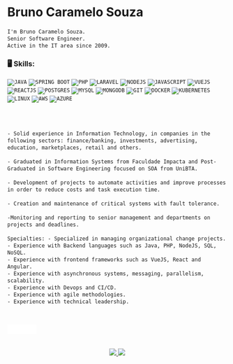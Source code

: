 
<div dsplay="inline-block">

 
 <h1 align="left">Bruno Caramelo Souza</h1>
 
    I'm Bruno Caramelo Souza.
    Senior Software Engineer.
    Active in the IT area since 2009.


### 🖥️ Skills: 
<code><img width="40px" src="https://cdn.jsdelivr.net/gh/devicons/devicon/icons/java/java-original.svg" title = "JAVA"/></code>
<code><img width="40px" src="https://cdn.jsdelivr.net/gh/devicons/devicon/icons/spring/spring-original.svg" title = "SPRING BOOT"/></code>
<code><img width="40px" src="https://cdn.jsdelivr.net/gh/devicons/devicon/icons/php/php-original.svg" title = "PHP"/></code>
<code><img width="40px" src="https://cdn.jsdelivr.net/gh/devicons/devicon/icons/laravel/laravel-original.svg" title = "LARAVEL"/></code>
<code><img width="40px" src="https://cdn.jsdelivr.net/gh/devicons/devicon/icons/nodejs/nodejs-original.svg" title = "NODEJS"/></code>
<code><img width="40px" src="https://cdn.jsdelivr.net/gh/devicons/devicon/icons/javascript/javascript-original.svg" title = "JAVASCRIPT"/></code>
<code><img width="40px" src="https://cdn.jsdelivr.net/gh/devicons/devicon/icons/vuejs/vuejs-original.svg" title = "VUEJS"/></code>
<code><img width="40px" src="https://cdn.jsdelivr.net/gh/devicons/devicon/icons/react/react-original.svg" title = "REACTJS"/></code>
<code><img width="40px" src="https://cdn.jsdelivr.net/gh/devicons/devicon/icons/postgresql/postgresql-original.svg" title = "POSTGRES"/></code>
<code><img width="40px" src="https://cdn.jsdelivr.net/gh/devicons/devicon/icons/mysql/mysql-original.svg" title = "MYSQL"/></code>
<code><img width="40px" src="https://cdn.jsdelivr.net/gh/devicons/devicon/icons/mongodb/mongodb-original.svg" title = "MONGODB"/></code>
<code><img width="40px" src="https://cdn.jsdelivr.net/gh/devicons/devicon/icons/git/git-original.svg" title = "GIT"/></code>
<code><img width="40px" src="https://cdn.jsdelivr.net/gh/devicons/devicon/icons/docker/docker-original.svg" title = "DOCKER"/></code>
<code><img width="40px" src="https://cdn.jsdelivr.net/gh/devicons/devicon/icons/kubernetes/kubernetes-original.svg" title = "KUBERNETES"/></code>
<code><img width="40px" src="https://cdn.jsdelivr.net/gh/devicons/devicon/icons/linux/linux-original.svg" title = "LINUX"/></code>
<code><img width="40px" src="https://cdn.jsdelivr.net/gh/devicons/devicon/icons/amazonwebservices/amazonwebservices-original-wordmark.svg" title = "AWS"/></code>
<code><img width="40px" src="https://cdn.jsdelivr.net/gh/devicons/devicon/icons/azure/azure-original-wordmark.svg" title = "AZURE"/></code>


</br>
</br>
<div display="inline-block">

    - Solid experience in Information Technology, in companies in the following sectors: finance/banking, investments, advertising, education, marketplaces, retail and others.

    - Graduated in Information Systems from Faculdade Impacta and Post-Graduated in Software Engineering focused on SOA from UniBTA.

    - Development of projects to automate activities and improve processes in order to reduce costs and task execution time.

    - Creation and maintenance of critical systems with fault tolerance.

    -Monitoring and reporting to senior management and departments on projects and deadlines.

    Specialties: - Specialized in managing organizational change projects.
    - Experience with Backend languages such as Java, PHP, NodeJS, SQL, NoSQL.
    - Experience with frontend frameworks such as VueJS, React and Angular.
    - Experience with asynchronous systems, messaging, parallelism, scalability.
    - Experience with Devops and CI/CD.
    - Experience with agile methodologies.
    - Experience with technical leadership.

</div>


</br>

<a href="https://bruno-caramelo5.medium.com/" target="_blank"><img align="left" alt="Twitter" width="22px" src="https://github.com/Aakarsh-B/trying-repos/blob/master/medium.svg" />
<a href="https://www.linkedin.com/in/bruno-caramelo-souza-9b1b6910/" target="_blank"><img align="left" alt="LinkedIn" width="22px" src="https://github.com/Aakarsh-B/trying-repos/blob/master/linkedin.svg" />
<a href="https://github.com/brunocaramelo" target="_blank"><img alt="Blog" width="22px" src="https://github.com/Aakarsh-B/trying-repos/blob/master/github.svg" /></a>

##
<p align="center">
<a href="https://github.com/brunocaramelo">
  <img height="180em" src="https://github-readme-stats-eight-theta.vercel.app/api?username=brunocaramelo&show_icons=true&theme=algolia&include_all_commits=true&count_private=true"/>
  <img height="180em" src="https://github-readme-stats-eight-theta.vercel.app/api/top-langs/?username=brunocaramelo&layout=compact&langs_count=8&theme=algolia"/>
</a>
</p>